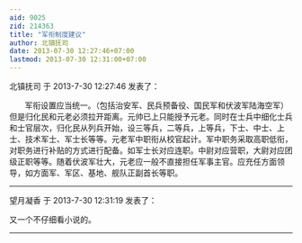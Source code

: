 ```yaml
---
aid: 9025
zid: 214363
title: "军衔制度建议"
author: 北镇抚司
date: 2013-07-30 12:27:46+07:00
lastmod: 2013-07-30 12:31:00+07:00
---
```


北镇抚司 于 2013-7-30 12:27:46 发表了：

&nbsp; &nbsp;&nbsp; &nbsp; 军衔设置应当统一。（包括治安军、民兵预备役、国民军和伏波军陆海空军）但是归化民和元老必须拉开距离。元帅已上只能授予元老。同时在士兵中细化士兵和士官层次，归化民从列兵开始，设三等兵，二等兵，上等兵，下士、中士、上士、技术军士、军士长等等。元老军中职衔从校官起计。军中职务采取高职低衔，对职务进行补贴的方式进行配备。如军士长对应连职。中尉对应营职，大尉对应团级正职等等。随着伏波军壮大，元老应一般不直接担任军事主官。应充任方面领导，如方面军、军区、基地、舰队正副首长等职。

---

望月凝香 于 2013-7-30 12:31:19 发表了：

又一个不仔细看小说的。

---
